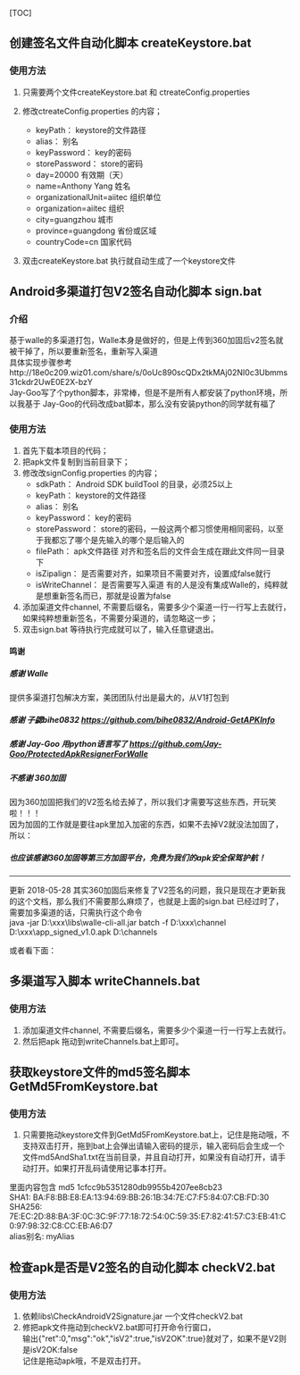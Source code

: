 [TOC]
## 创建签名文件自动化脚本  createKeystore.bat  
### 使用方法 
1. 只需要两个文件createKeystore.bat  和 ctreateConfig.properties
2. 修改ctreateConfig.properties 的内容；
    * keyPath： keystore的文件路径  
    * alias： 别名
    * keyPassword： key的密码
    * storePassword： store的密码    
    * day=20000 有效期（天）  
	* name=Anthony Yang 姓名  
	* organizationalUnit=aiitec  组织单位  
	* organization=aiitec 组织
	* city=guangzhou  城市
	* province=guangdong  省份或区域  
	* countryCode=cn  国家代码


3. 双击createKeystore.bat 执行就自动生成了一个keystore文件


## Android多渠道打包V2签名自动化脚本  sign.bat

### 介绍  

基于walle的多渠道打包，Walle本身是做好的，但是上传到360加固后v2签名就被干掉了，所以要重新签名，重新写入渠道  
具体实现步骤参考http://18e0c209.wiz01.com/share/s/0oUc890scQDx2tkMAj02NI0c3Ubmms31ckdr2UwE0E2X-bzY  
Jay-Goo写了个python脚本，非常棒，但是不是所有人都安装了python环境，所以我基于 Jay-Goo的代码改成bat脚本，那么没有安装python的同学就有福了

### 使用方法
1. 首先下载本项目的代码；
2. 把apk文件复制到当前目录下；
3. 修改改signConfig.properties 的内容；
    * sdkPath： Android SDK buildTool 的目录，必须25以上  
    * keyPath： keystore的文件路径  
    * alias： 别名
    * keyPassword： key的密码
    * storePassword： store的密码，一般这两个都习惯使用相同密码，以至于我都忘了哪个是先输入的哪个是后输入的  
    * filePath： apk文件路径 对齐和签名后的文件会生成在跟此文件同一目录下
    * isZipalign： 是否需要对齐，如果项目不需要对齐，设置成false就行
    * isWriteChannel： 是否需要写入渠道 有的人是没有集成Walle的，纯粹就是想重新签名而已，那就是设置为false
4. 添加渠道文件channel, 不需要后缀名，需要多少个渠道一行一行写上去就行，如果纯粹想重新签名，不需要分渠道的，请忽略这一步；
5. 双击sign.bat 等待执行完成就可以了，输入任意键退出。

#### 鸣谢  

##### 感谢 Walle  
 
提供多渠道打包解决方案，美团团队付出是最大的，从V1打包到  

##### 感谢 子勰bihe0832  https://github.com/bihe0832/Android-GetAPKInfo  

##### 感谢 Jay-Goo 用python语言写了 https://github.com/Jay-Goo/ProtectedApkResignerForWalle  


##### 不感谢 360加固  

因为360加固把我们的V2签名给去掉了，所以我们才需要写这些东西，开玩笑啦！！！  
因为加固的工作就是要往apk里加入加密的东西，如果不去掉V2就没法加固了，所以：  

##### 也应该感谢360加固等第三方加固平台，免费为我们的apk安全保驾护航！  
-----------------------
更新 2018-05-28 
其实360加固后来修复了V2签名的问题，我只是现在才更新我的这个文档，那么我们不需要那么麻烦了，也就是上面的sign.bat 已经过时了，需要加多渠道的话，只需执行这个命令  
java -jar D:\xxx\libs\walle-cli-all.jar batch -f D:\xxx\channel D:\xxx\app_signed_v1.0.apk D:\channels

或者看下面：

## 多渠道写入脚本 writeChannels.bat  
###  使用方法 
1. 添加渠道文件channel, 不需要后缀名，需要多少个渠道一行一行写上去就行。
2. 然后把apk 拖动到writeChannels.bat上即可。





##  获取keystore文件的md5签名脚本  GetMd5FromKeystore.bat  
###  使用方法 
1. 只需要拖动keystore文件到GetMd5FromKeystore.bat上，记住是拖动哦，不支持双击打开，拖到bat上会弹出请输入密码的提示，输入密码后会生成一个文件md5AndSha1.txt在当前目录，并且自动打开，如果没有自动打开，请手动打开。如果打开乱码请使用记事本打开。

里面内容包含
md5 1cfcc9b5351280db9955b4207ee8cb23                                                       
SHA1: BA:F8:BB:E8:EA:13:94:69:BB:26:1B:34:7E:C7:F5:84:07:CB:FD:30 
SHA256: 7E:EC:2D:88:BA:3F:0C:3C:9F:77:18:72:54:0C:59:35:E7:82:41:57:C3:EB:41:C0:97:98:32:C8:CC:EB:A6:D7   
alias别名: myAlias 



##  检查apk是否是V2签名的自动化脚本  checkV2.bat 
###  使用方法 
1. 依赖libs\CheckAndroidV2Signature.jar 一个文件checkV2.bat  
2. 修把apk文件拖动到checkV2.bat即可打开命令行窗口，  
输出{"ret":0,"msg":"ok","isV2":true,"isV2OK":true}就对了，如果不是V2则是isV2OK:false  
记住是拖动apk哦，不是双击打开。

  
  
  
  
  